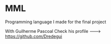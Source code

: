 # MML
Programming language I made for the final project 

With Guilherme Pascoal
Check his profile ---> https://github.com/Dredegui

